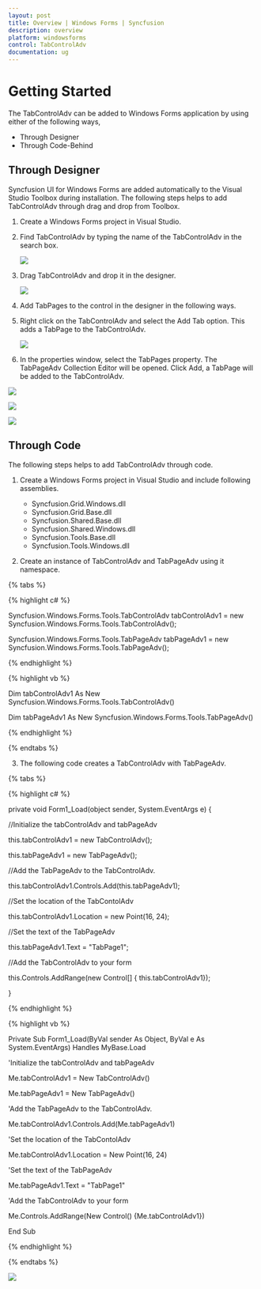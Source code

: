 ```yaml
---
layout: post
title: Overview | Windows Forms | Syncfusion
description: overview
platform: windowsforms
control: TabControlAdv 
documentation: ug
---
```


# Getting Started

The TabControlAdv can be added to Windows Forms application by using either of the following ways,

* Through Designer
* Through Code-Behind

## Through Designer

Syncfusion UI for Windows Forms are added automatically to the Visual Studio Toolbox during installation. The following steps helps to add TabControlAdv through drag and drop from Toolbox.

1. Create a Windows Forms project in Visual Studio.

2. Find TabControlAdv by typing the name of the TabControlAdv in the search box.

   ![](GettingStarted_images/Search.png)

3. Drag TabControlAdv and drop it in the designer.

   ![](GettingStarted_images/ControlAdded.png)
   
4. Add TabPages to the control in the designer in the following ways.

5. Right click on the TabControlAdv and select the Add Tab option. This adds a TabPage to the TabControlAdv.

   ![](GettingStarted_images/GettingStarted_img3.jpeg)


6. In the properties window, select the TabPages property. The TabPageAdv Collection Editor will be opened. Click Add, a TabPage will be added to the TabControlAdv.

  ![](GettingStarted_images/GettingStarted_img4.jpeg)



  ![](GettingStarted_images/GettingStarted_img5.jpeg)



  ![](GettingStarted_images/GettingStarted_img6.jpeg)



## Through Code

The following steps helps to add TabControlAdv through code. 

1. Create a Windows Forms project in Visual Studio and include following assemblies.

   * Syncfusion.Grid.Windows.dll
   * Syncfusion.Grid.Base.dll
   * Syncfusion.Shared.Base.dll
   * Syncfusion.Shared.Windows.dll
   * Syncfusion.Tools.Base.dll
   * Syncfusion.Tools.Windows.dll

2. Create an instance of TabControlAdv and TabPageAdv using it namespace.

{% tabs %}

{% highlight c# %}

Syncfusion.Windows.Forms.Tools.TabControlAdv tabControlAdv1 = new Syncfusion.Windows.Forms.Tools.TabControlAdv();

Syncfusion.Windows.Forms.Tools.TabPageAdv tabPageAdv1 = new Syncfusion.Windows.Forms.Tools.TabPageAdv();

{% endhighlight %}


{% highlight vb %}

Dim tabControlAdv1 As New Syncfusion.Windows.Forms.Tools.TabControlAdv()

Dim tabPageAdv1 As New Syncfusion.Windows.Forms.Tools.TabPageAdv()


{% endhighlight %}

{% endtabs %}

3. The following code creates a TabControlAdv with TabPageAdv.

{% tabs %}

{% highlight c# %}

private void Form1_Load(object sender, System.EventArgs e)
{

//Initialize the tabControlAdv and tabPageAdv

this.tabControlAdv1 = new TabControlAdv();

this.tabPageAdv1 = new TabPageAdv();



//Add the TabPageAdv to the TabControlAdv.

this.tabControlAdv1.Controls.Add(this.tabPageAdv1);



//Set the location of the TabContolAdv

this.tabControlAdv1.Location = new Point(16, 24);



//Set the text of the TabPageAdv

this.tabPageAdv1.Text = "TabPage1";



//Add the TabControlAdv to your form                

this.Controls.AddRange(new Control[] { this.tabControlAdv1});

}

{% endhighlight %}

{% highlight vb %}

Private Sub Form1_Load(ByVal sender As Object, ByVal e As System.EventArgs) Handles MyBase.Load



'Initialize the tabControlAdv and tabPageAdv

Me.tabControlAdv1 = New TabControlAdv()

Me.tabPageAdv1 = New TabPageAdv()



'Add the TabPageAdv to the TabControlAdv.

Me.tabControlAdv1.Controls.Add(Me.tabPageAdv1)



'Set the location of the TabContolAdv

Me.tabControlAdv1.Location = New Point(16, 24)



'Set the text of the TabPageAdv

Me.tabPageAdv1.Text = "TabPage1"


'Add the TabControlAdv to your form                

Me.Controls.AddRange(New Control() {Me.tabControlAdv1})

End Sub
		
{% endhighlight %}

{% endtabs %}

	
![](GettingStarted_images/GettingStarted_img6.jpeg)

